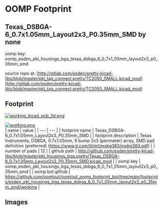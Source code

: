# OOMP Footprint  
## Texas_DSBGA-6_0.7x1.05mm_Layout2x3_P0.35mm_SMD  by none  
  
oomp key: oomp_esden_pkl_housings_bga_texas_dsbga_6_0_7x1_05mm_layout2x3_p0_35mm_smd  
  
source repo at: [http://gitlab.com/esden/pretty-kicad-libs/blob/master/pkl_tag_connect.pretty/TC2050_SMALL.kicad_mod](http://gitlab.com/esden/pretty-kicad-libs/blob/master/pkl_tag_connect.pretty/TC2050_SMALL.kicad_mod)  
## Footprint  
  
[![working_kicad_pcb_3d.png](working_kicad_pcb_3d_600.png)](working_kicad_pcb_3d.png)  
  
[![working.png](working_600.png)](working.png)  
| name | value | 
| --- | --- | 
| footprint name | Texas_DSBGA-6_0.7x1.05mm_Layout2x3_P0.35mm_SMD | 
| footprint description | Texas Instruments, DSBGA, 0.7x1.05mm, 6 bump 2x3 (perimeter) array, SMD pad definition (preferred) (https://www.ti.com/lit/ml/mxbg383/mxbg383.pdf) | 
| number of pads | 12 | 
| github path | http://github.com/esden/pretty-kicad-libs/blob/master/pkl_housings_bga.pretty/Texas_DSBGA-6_0.7x1.05mm_Layout2x3_P0.35mm_SMD.kicad_mod | 
| oomp key | oomp_esden_pkl_housings_bga_texas_dsbga_6_0_7x1_05mm_layout2x3_p0_35mm_smd | 
| oomp bot github | https://github.com/oomlout/oomlout_oomp_footprint_bot/tree/main/footprints/esden_pkl_housings_bga_texas_dsbga_6_0_7x1_05mm_layout2x3_p0_35mm_smd/working | 
## Images  
